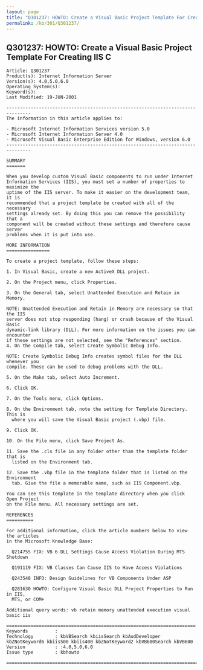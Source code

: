 ```yaml
---
layout: page
title: "Q301237: HOWTO: Create a Visual Basic Project Template For Creating IIS C"
permalink: /kb/301/Q301237/
---
```


## Q301237: HOWTO: Create a Visual Basic Project Template For Creating IIS C

	Article: Q301237
	Product(s): Internet Information Server
	Version(s): 4.0,5.0,6.0
	Operating System(s): 
	Keyword(s): 
	Last Modified: 19-JUN-2001
	
	-------------------------------------------------------------------------------
	The information in this article applies to:
	
	- Microsoft Internet Information Services version 5.0 
	- Microsoft Internet Information Server 4.0 
	- Microsoft Visual Basic Enterprise Edition for Windows, version 6.0 
	-------------------------------------------------------------------------------
	
	SUMMARY
	=======
	
	When you develop custom Visual Basic components to run under Internet
	Information Services (IIS), you must set a number of properties to maximize the
	uptime of the IIS server. To make it easier on the development team, it is
	recommended that a project template be created with all of the necessary
	settings already set. By doing this you can remove the possibility that a
	component will be created without these settings and therefore cause server
	problems when it is put into use.
	
	MORE INFORMATION
	================
	
	To create a project template, follow these steps:
	
	1. In Visual Basic, create a new ActiveX DLL project.
	
	2. On the Project menu, click Properties.
	
	3. On the General tab, select Unattended Execution and Retain in Memory.
	
	NOTE: Unattended Execution and Retain in Memory are necessary so that the IIS
	server does not stop responding (hang) or crash because of the Visual Basic
	dynamic-link library (DLL). For more information on the issues you can encounter
	if these settings are not selected, see the "References" section.
	4. On the Compile tab, select Create Symbolic Debug Info.
	
	NOTE: Create Symbolic Debug Info creates symbol files for the DLL whenever you
	compile. These can be used to debug problems with the DLL.
	
	5. On the Make tab, select Auto Increment.
	
	6. Click OK.
	
	7. On the Tools menu, click Options.
	
	8. On the Environment tab, note the setting for Template Directory. This is
	  where you will save the Visual Basic project (.vbp) file.
	
	9. Click OK.
	
	10. On the File menu, click Save Project As.
	
	11. Save the .cls file in any folder other than the template folder that is
	  listed on the Environment tab.
	
	12. Save the .vbp file in the template folder that is listed on the Environment
	  tab. Give the file a memorable name, such as IIS Component.vbp.
	
	You can see this template in the template directory when you click Open Project
	on the File menu. All necessary settings are set.
	
	REFERENCES
	==========
	
	For additional information, click the article numbers below to view the articles
	in the Microsoft Knowledge Base:
	
	  Q214755 FIX: VB 6 DLL Settings Cause Access Violation During MTS Shutdown
	
	  Q191119 FIX: VB Classes Can Cause IIS to Have Access Violations
	
	  Q243548 INFO: Design Guidelines for VB Components Under ASP
	
	  Q281630 HOWTO: Configure Visual Basic DLL Project Properties to Run in IIS,
	  MTS, or COM+
	
	Additional query words: vb retain memory unattended execution visual basic iis
	
	======================================================================
	Keywords          :  
	Technology        : kbVBSearch kbiisSearch kbAudDeveloper kbZNotKeyword6 kbiis500 kbiis400 kbZNotKeyword2 kbVB600Search kbVB600
	Version           : :4.0,5.0,6.0
	Issue type        : kbhowto
	
	=============================================================================
	
